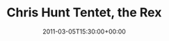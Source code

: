 ---
templateKey: event
guid: 0895cb86-6eab-11ea-99c5-002590d1d1b0
date: 2011-03-05T15:30:00+00:00
eventTime: '3:30pm'
title: Chris Hunt Tentet, the Rex
artist: Chris Hunt Tentet
city: Toronto
venue: the Rex
group: Tim Shia
guests: Chris Gale, Mark Laver, Chris Banks
---